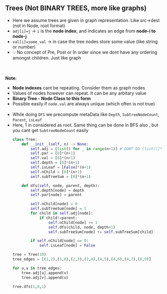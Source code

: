 ## Trees (Not BINARY TREES, more like graphs)

- Here we assume trees are given in graph representation. Like src->dest (not in Node, root format)
- `adj[i]=j` -> `i` is the **node index**, and indicates an edge from **node-i to node-j**
- `val[i]=some_val` -> in case the tree nodes store some value (like string or number)
- 💡 No concept of Pre, Post or In order since we dont have any ordering amongst children. Just like graph

<br><br>
**Note**:
- **Node indexes** cant be repeating. Consider them as graph nodes
- Values of nodes however can repeat. It can be any arbitary value
- **Binary Tree - Node Class to this form**
- Possible easily if `node.val` are always unique (which often is not true)
<br><br>
- While doing `DFS` we precompute metaData like `Depth`, `SubtreeNodeCount`, `Parent`, `isLeaf`
- Here, 1 in considered as root. Same thing can be done in BFS also , but you cant get `SubtreeNodeCount` easily
  ```python
  class Tree:
      def __init__(self, n) -> None:
          self.adj = [list() for _ in range(n+1)] # DONT DO [list()]*n
          self.par = [0]*(n+1)
          self.val = [0]*(n+1)
          self.depth = [0]*(n+1)
          self.isLeaf = [False]*(n+1)
          self.nChild = [0]*(n+1)
          self.subTreeSum = [0]*(n+1)

      def dfs(self, node, parent, depth):
          self.depth[node] = depth
          self.par[node] = parent

          self.nChild[node] = 0
          self.subTreeSum[node] = 1
          for child in self.adj[node]:
              if child!=parent:
                  self.nChild[node] += 1
                  self.dfs(child, node, depth+1)
                  self.subTreeSum[node] += self.subTreeSum[child]

          if self.nChild[node] == 0:
              self.isLeaf[node] = False

  tree = Tree(10)
  tree_edges = [(1,2),(1,8),(2,3),(2,4),(4,5),(4,6),(4,7),(8,9)]

  for u,v in tree_edges:
      tree.adj[u].append(v)
      tree.adj[v].append(u)

  tree.dfs(1,0,1)
  ```
